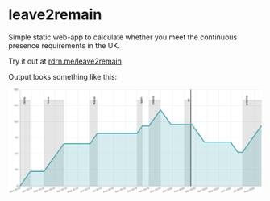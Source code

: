 # leave2remain
Simple static web-app to calculate whether you meet the continuous presence requirements in the UK.

Try it out at [rdrn.me/leave2remain](https://rdrn.me/leave2remain/)

Output looks something like this:

![chart](chart.png)
